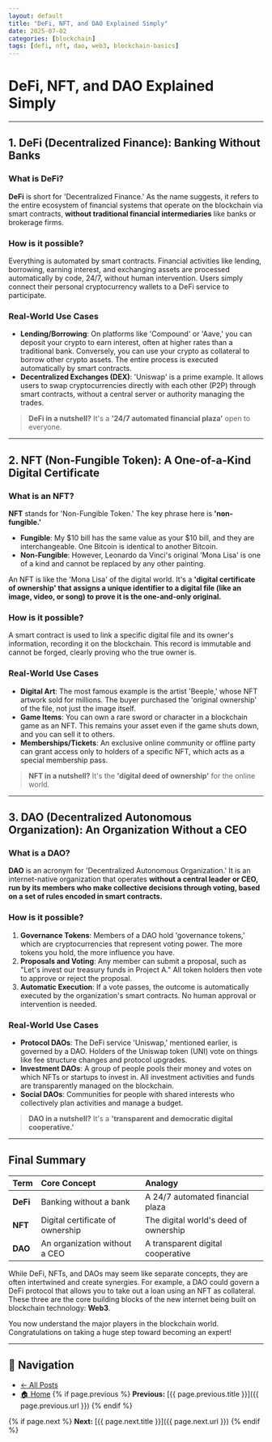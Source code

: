 ```yaml
---
layout: default
title: "DeFi, NFT, and DAO Explained Simply"
date: 2025-07-02
categories: [blockchain]
tags: [defi, nft, dao, web3, blockchain-basics]
---
```


# DeFi, NFT, and DAO Explained Simply

---

## 1. DeFi (Decentralized Finance): Banking Without Banks

### What is DeFi?

**DeFi** is short for 'Decentralized Finance.' As the name suggests, it refers to the entire ecosystem of financial systems that operate on the blockchain via smart contracts, **without traditional financial intermediaries** like banks or brokerage firms.

### How is it possible?

Everything is automated by smart contracts. Financial activities like lending, borrowing, earning interest, and exchanging assets are processed automatically by code, 24/7, without human intervention. Users simply connect their personal cryptocurrency wallets to a DeFi service to participate.

### Real-World Use Cases

-   **Lending/Borrowing**: On platforms like 'Compound' or 'Aave,' you can deposit your crypto to earn interest, often at higher rates than a traditional bank. Conversely, you can use your crypto as collateral to borrow other crypto assets. The entire process is executed automatically by smart contracts.
-   **Decentralized Exchanges (DEX)**: 'Uniswap' is a prime example. It allows users to swap cryptocurrencies directly with each other (P2P) through smart contracts, without a central server or authority managing the trades.

> **DeFi in a nutshell?**
> It's a **'24/7 automated financial plaza'** open to everyone.

---

## 2. NFT (Non-Fungible Token): A One-of-a-Kind Digital Certificate

### What is an NFT?

**NFT** stands for 'Non-Fungible Token.' The key phrase here is **'non-fungible.'**

-   **Fungible**: My $10 bill has the same value as your $10 bill, and they are interchangeable. One Bitcoin is identical to another Bitcoin.
-   **Non-Fungible**: However, Leonardo da Vinci's original 'Mona Lisa' is one of a kind and cannot be replaced by any other painting.

An NFT is like the 'Mona Lisa' of the digital world. It's a **'digital certificate of ownership' that assigns a unique identifier to a digital file (like an image, video, or song) to prove it is the one-and-only original.**

### How is it possible?

A smart contract is used to link a specific digital file and its owner's information, recording it on the blockchain. This record is immutable and cannot be forged, clearly proving who the true owner is.

### Real-World Use Cases

-   **Digital Art**: The most famous example is the artist 'Beeple,' whose NFT artwork sold for millions. The buyer purchased the 'original ownership' of the file, not just the image itself.
-   **Game Items**: You can own a rare sword or character in a blockchain game as an NFT. This remains your asset even if the game shuts down, and you can sell it to others.
-   **Memberships/Tickets**: An exclusive online community or offline party can grant access only to holders of a specific NFT, which acts as a special membership pass.

> **NFT in a nutshell?**
> It's the **'digital deed of ownership'** for the online world.

---

## 3. DAO (Decentralized Autonomous Organization): An Organization Without a CEO

### What is a DAO?

**DAO** is an acronym for 'Decentralized Autonomous Organization.' It is an internet-native organization that operates **without a central leader or CEO, run by its members who make collective decisions through voting, based on a set of rules encoded in smart contracts.**

### How is it possible?

1.  **Governance Tokens**: Members of a DAO hold 'governance tokens,' which are cryptocurrencies that represent voting power. The more tokens you hold, the more influence you have.
2.  **Proposals and Voting**: Any member can submit a proposal, such as "Let's invest our treasury funds in Project A." All token holders then vote to approve or reject the proposal.
3.  **Automatic Execution**: If a vote passes, the outcome is automatically executed by the organization's smart contracts. No human approval or intervention is needed.

### Real-World Use Cases

-   **Protocol DAOs**: The DeFi service 'Uniswap,' mentioned earlier, is governed by a DAO. Holders of the Uniswap token (UNI) vote on things like fee structure changes and protocol upgrades.
-   **Investment DAOs**: A group of people pools their money and votes on which NFTs or startups to invest in. All investment activities and funds are transparently managed on the blockchain.
-   **Social DAOs**: Communities for people with shared interests who collectively plan activities and manage a budget.

> **DAO in a nutshell?**
> It's a **'transparent and democratic digital cooperative.'**

---

## Final Summary

| Term | Core Concept | Analogy |
| :--- | :--- | :--- |
| **DeFi** | Banking without a bank | A 24/7 automated financial plaza |
| **NFT** | Digital certificate of ownership | The digital world's deed of ownership |
| **DAO** | An organization without a CEO | A transparent digital cooperative |

While DeFi, NFTs, and DAOs may seem like separate concepts, they are often intertwined and create synergies. For example, a DAO could govern a DeFi protocol that allows you to take out a loan using an NFT as collateral. These three are the core building blocks of the new internet being built on blockchain technology: **Web3**.

You now understand the major players in the blockchain world. Congratulations on taking a huge step toward becoming an expert!

---

## 📌 Navigation
- [← All Posts](/posts)
- [🏠 Home](/)
{% if page.previous %}
**Previous:** [{{ page.previous.title }}]({{ page.previous.url }})
{% endif %}

{% if page.next %}
**Next:** [{{ page.next.title }}]({{ page.next.url }})
{% endif %}